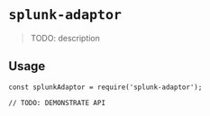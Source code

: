 # `splunk-adaptor`

> TODO: description

## Usage

```
const splunkAdaptor = require('splunk-adaptor');

// TODO: DEMONSTRATE API
```
